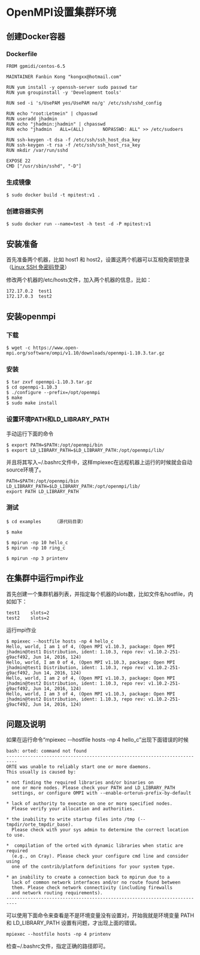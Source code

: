 # OpenMPI设置集群环境


## 创建Docker容器

### Dockerfile

``` shell
FROM gpmidi/centos-6.5

MAINTAINER Fanbin Kong "kongxx@hotmail.com"

RUN yum install -y openssh-server sudo passwd tar
RUN yum groupinstall -y 'Development tools'

RUN sed -i 's/UsePAM yes/UsePAM no/g' /etc/ssh/sshd_config

RUN echo "root:Letmein" | chpasswd
RUN useradd jhadmin  
RUN echo "jhadmin:jhadmin" | chpasswd  
RUN echo "jhadmin   ALL=(ALL)       NOPASSWD: ALL" >> /etc/sudoers  

RUN ssh-keygen -t dsa -f /etc/ssh/ssh_host_dsa_key
RUN ssh-keygen -t rsa -f /etc/ssh/ssh_host_rsa_key
RUN mkdir /var/run/sshd

EXPOSE 22  
CMD ["/usr/sbin/sshd", "-D"]

```

### 生成镜像

``` shell
$ sudo docker build -t mpitest:v1 .
```

### 创建容器实例

``` shell
$ sudo docker run --name=test -h test -d -P mpitest:v1
```



## 安装准备

首先准备两个机器，比如 host1 和 host2，设置这两个机器可以互相免密钥登录（[Linux SSH 免密码登录](http://blog.csdn.net/kongxx/article/details/47046817)）

修改两个机器的/etc/hosts文件，加入两个机器的信息，比如：
``` shell
172.17.0.2	test1
172.17.0.3	test2

```

## 安装openmpi

### 下载

``` shell
$ wget -c https://www.open-mpi.org/software/ompi/v1.10/downloads/openmpi-1.10.3.tar.gz
```

### 安装
``` shell
$ tar zxvf openmpi-1.10.3.tar.gz
$ cd openmpi-1.10.3
$ ./configure --prefix=/opt/openmpi
$ make
$ sudo make install
```

### 设置环境PATH和LD_LIBRARY_PATH

手动运行下面的命令

``` shell
$ export PATH=$PATH:/opt/openmpi/bin
$ export LD_LIBRARY_PATH=$LD_LIBRARY_PATH:/opt/openmpi/lib/
```

并且将其写入~/.bashrc文件中，这样mpiexec在远程机器上运行的时候就会自动source环境了。

``` shell
PATH=$PATH:/opt/openmpi/bin
LD_LIBRARY_PATH=$LD_LIBRARY_PATH:/opt/openmpi/lib/
export PATH LD_LIBRARY_PATH
```

### 测试

``` shell
$ cd examples     （源代码目录）

$ make

$ mpirun -np 10 hello_c
$ mpirun -np 10 ring_c

$ mpirun -np 3 printenv
```

## 在集群中运行mpi作业

首先创建一个集群机器列表，并指定每个机器的slots数，比如文件名hostfile，内如如下：

``` shell
test1    slots=2
test2    slots=2
```

运行mpi作业

``` shell
$ mpiexec --hostfile hosts -np 4 hello_c
Hello, world, I am 1 of 4, (Open MPI v1.10.3, package: Open MPI jhadmin@test1 Distribution, ident: 1.10.3, repo rev: v1.10.2-251-g9acf492, Jun 14, 2016, 124)
Hello, world, I am 0 of 4, (Open MPI v1.10.3, package: Open MPI jhadmin@test1 Distribution, ident: 1.10.3, repo rev: v1.10.2-251-g9acf492, Jun 14, 2016, 124)
Hello, world, I am 2 of 4, (Open MPI v1.10.3, package: Open MPI jhadmin@test2 Distribution, ident: 1.10.3, repo rev: v1.10.2-251-g9acf492, Jun 14, 2016, 124)
Hello, world, I am 3 of 4, (Open MPI v1.10.3, package: Open MPI jhadmin@test2 Distribution, ident: 1.10.3, repo rev: v1.10.2-251-g9acf492, Jun 14, 2016, 124)
```

## 问题及说明

如果在运行命令“mpiexec --hostfile hosts -np 4 hello_c”出现下面错误的时候
``` shell
bash: orted: command not found
--------------------------------------------------------------------------
ORTE was unable to reliably start one or more daemons.
This usually is caused by:

* not finding the required libraries and/or binaries on
  one or more nodes. Please check your PATH and LD_LIBRARY_PATH
  settings, or configure OMPI with --enable-orterun-prefix-by-default

* lack of authority to execute on one or more specified nodes.
  Please verify your allocation and authorities.

* the inability to write startup files into /tmp (--tmpdir/orte_tmpdir_base).
  Please check with your sys admin to determine the correct location to use.

*  compilation of the orted with dynamic libraries when static are required
  (e.g., on Cray). Please check your configure cmd line and consider using
  one of the contrib/platform definitions for your system type.

* an inability to create a connection back to mpirun due to a
  lack of common network interfaces and/or no route found between
  them. Please check network connectivity (including firewalls
  and network routing requirements).
--------------------------------------------------------------------------
```

可以使用下面命令来查看是不是环境变量没有设置对，开始我就是环境变量 PATH 和 LD_LIBRARY_PATH 设置有问题，才出现上面的错误。

``` shell
mpiexec --hostfile hosts -np 4 printenv
```

检查~/.bashrc文件，指定正确的路径即可。
